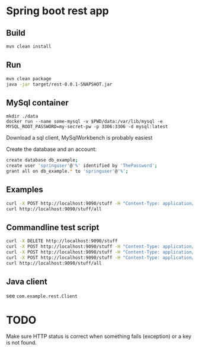 # Spring boot rest app

## Build

```bash
mvn clean install
```

## Run

```bash
mvn clean package
java -jar target/rest-0.0.1-SNAPSHOT.jar
```

## MySql container

    mkdir ./data
    docker run --name some-mysql -v $PWD/data:/var/lib/mysql -e MYSQL_ROOT_PASSWORD=my-secret-pw -p 3306:3306 -d mysql:latest
    
Download a sql client, MySqlWorkbench is probably easiest

Create the database and an account:

```bash
create database db_example;
create user 'springuser'@'%' identified by 'ThePassword';
grant all on db_example.* to 'springuser'@'%'; 
```    

## Examples
```bash
curl -X POST http://localhost:9090/stuff -H "Content-Type: application/json" --data '{"id":3,"description":"id3desc"}' 
curl http://localhost:9090/stuff/all
```
    
## Commandline test script
```bash
curl -X DELETE http://localhost:9090/stuff
curl -X POST http://localhost:9090/stuff -H "Content-Type: application/json" --data '{"id":1,"description":"id1desc"}' 
curl -X POST http://localhost:9090/stuff -H "Content-Type: application/json" --data '{"id":2,"description":"id2desc"}' 
curl -X POST http://localhost:9090/stuff -H "Content-Type: application/json" --data '{"id":3,"description":"id3desc"}' 
curl http://localhost:9090/stuff/all
```

## Java client
     
see `com.example.rest.Client`

# TODO

Make sure HTTP status is correct when something fails (exception) or a key is not found. 